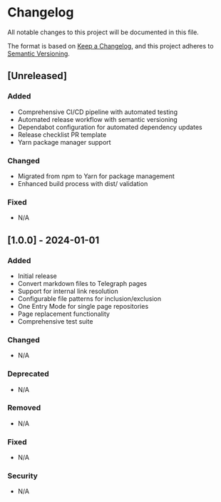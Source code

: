 # Changelog

All notable changes to this project will be documented in this file.

The format is based on [Keep a Changelog](https://keepachangelog.com/en/1.0.0/),
and this project adheres to [Semantic Versioning](https://semver.org/spec/v2.0.0.html).

## [Unreleased]

### Added

- Comprehensive CI/CD pipeline with automated testing
- Automated release workflow with semantic versioning
- Dependabot configuration for automated dependency updates
- Release checklist PR template
- Yarn package manager support

### Changed

- Migrated from npm to Yarn for package management
- Enhanced build process with dist/ validation

### Fixed

- N/A

## [1.0.0] - 2024-01-01

### Added

- Initial release
- Convert markdown files to Telegraph pages
- Support for internal link resolution
- Configurable file patterns for inclusion/exclusion
- One Entry Mode for single page repositories
- Page replacement functionality
- Comprehensive test suite

### Changed

- N/A

### Deprecated

- N/A

### Removed

- N/A

### Fixed

- N/A

### Security

- N/A
